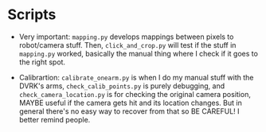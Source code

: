 # Scripts

- Very important: `mapping.py` develops mappings between pixels to robot/camera stuff. Then, `click_and_crop.py` will test if the stuff in `mapping.py` worked, basically the manual thing where I check if it goes to the right spot.

- Calibrartion: `calibrate_onearm.py` is when I do my manual stuff with the DVRK's arms, `check_calib_points.py` is purely debugging, and `check_camera_location.py` is for checking the original camera position, MAYBE useful if the camera gets hit and its location changes. But in general there's no easy way to recover from that so BE CAREFUL! I better remind people.
